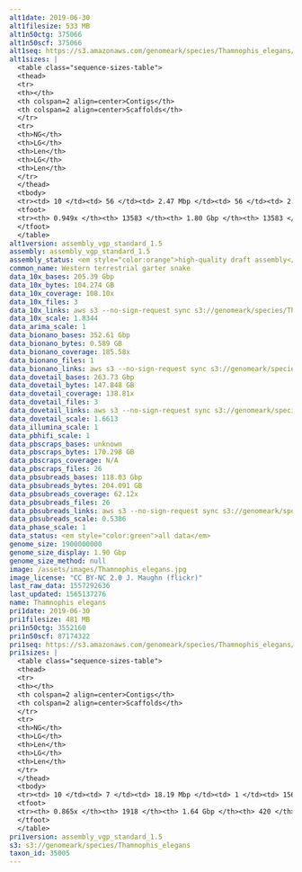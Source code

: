 ```yaml
---
alt1date: 2019-06-30
alt1filesize: 533 MB
alt1n50ctg: 375066
alt1n50scf: 375066
alt1seq: https://s3.amazonaws.com/genomeark/species/Thamnophis_elegans/rThaEle1/assembly_vgp_standard_1.5/rThaEle1.alt.asm.20190630.fasta.gz
alt1sizes: |
  <table class="sequence-sizes-table">
  <thead>
  <tr>
  <th></th>
  <th colspan=2 align=center>Contigs</th>
  <th colspan=2 align=center>Scaffolds</th>
  </tr>
  <tr>
  <th>NG</th>
  <th>LG</th>
  <th>Len</th>
  <th>LG</th>
  <th>Len</th>
  </tr>
  </thead>
  <tbody>
  <tr><td> 10 </td><td> 56 </td><td> 2.47 Mbp </td><td> 56 </td><td> 2.47 Mbp </td></tr>  <tr><td> 20 </td><td> 154 </td><td> 1.59 Mbp </td><td> 154 </td><td> 1.59 Mbp </td></tr>  <tr><td> 30 </td><td> 307 </td><td> 1.00 Mbp </td><td> 307 </td><td> 1.00 Mbp </td></tr>  <tr><td> 40 </td><td> 544 </td><td> 0.64 Mbp </td><td> 544 </td><td> 0.64 Mbp </td></tr>  <tr style="background-color:#cccccc;"><td> 50 </td><td> 931 </td><td> 0.38 Mbp </td><td> 931 </td><td> 0.38 Mbp </td></tr>  <tr><td> 60 </td><td> 1645 </td><td> 0.19 Mbp </td><td> 1645 </td><td> 0.19 Mbp </td></tr>  <tr><td> 70 </td><td> 3105 </td><td> 96.40 Kbp </td><td> 3105 </td><td> 96.40 Kbp </td></tr>  <tr><td> 80 </td><td> 5633 </td><td> 59.64 Kbp </td><td> 5633 </td><td> 59.64 Kbp </td></tr>  <tr><td> 90 </td><td> 9747 </td><td> 35.15 Kbp </td><td> 9747 </td><td> 35.15 Kbp </td></tr>  <tr><td> 100 </td><td> - </td><td> - </td><td> - </td><td> - </td></tr>  </tbody>
  <tfoot>
  <tr><th> 0.949x </th><th> 13583 </th><th> 1.80 Gbp </th><th> 13583 </th><th> 1.80 Gbp </th></tr>
  </tfoot>
  </table>
alt1version: assembly_vgp_standard_1.5
assembly: assembly_vgp_standard_1.5
assembly_status: <em style="color:orange">high-quality draft assembly</em>
common_name: Western terrestrial garter snake
data_10x_bases: 205.39 Gbp
data_10x_bytes: 104.274 GB
data_10x_coverage: 108.10x
data_10x_files: 3
data_10x_links: aws s3 --no-sign-request sync s3://genomeark/species/Thamnophis_elegans/rThaEle1/genomic_data/10x/ .<br>
data_10x_scale: 1.8344
data_arima_scale: 1
data_bionano_bases: 352.61 Gbp
data_bionano_bytes: 0.589 GB
data_bionano_coverage: 185.58x
data_bionano_files: 1
data_bionano_links: aws s3 --no-sign-request sync s3://genomeark/species/Thamnophis_elegans/rThaEle1/genomic_data/bionano/ .<br>
data_dovetail_bases: 263.73 Gbp
data_dovetail_bytes: 147.848 GB
data_dovetail_coverage: 138.81x
data_dovetail_files: 3
data_dovetail_links: aws s3 --no-sign-request sync s3://genomeark/species/Thamnophis_elegans/rThaEle1/genomic_data/dovetail/ .<br>
data_dovetail_scale: 1.6613
data_illumina_scale: 1
data_pbhifi_scale: 1
data_pbscraps_bases: unknown
data_pbscraps_bytes: 170.298 GB
data_pbscraps_coverage: N/A
data_pbscraps_files: 26
data_pbsubreads_bases: 118.03 Gbp
data_pbsubreads_bytes: 204.091 GB
data_pbsubreads_coverage: 62.12x
data_pbsubreads_files: 26
data_pbsubreads_links: aws s3 --no-sign-request sync s3://genomeark/species/Thamnophis_elegans/rThaEle1/genomic_data/pacbio/ . --exclude "*scraps.bam* --exclude "*ccs.bam*"<br>
data_pbsubreads_scale: 0.5386
data_phase_scale: 1
data_status: <em style="color:green">all data</em>
genome_size: 1900000000
genome_size_display: 1.90 Gbp
genome_size_method: null
image: /assets/images/Thamnophis_elegans.jpg
image_license: "CC BY-NC 2.0 J. Maughn (flickr)"
last_raw_data: 1557292636
last_updated: 1565137276
name: Thamnophis elegans
pri1date: 2019-06-30
pri1filesize: 481 MB
pri1n50ctg: 3552160
pri1n50scf: 87174322
pri1seq: https://s3.amazonaws.com/genomeark/species/Thamnophis_elegans/rThaEle1/assembly_vgp_standard_1.5/rThaEle1.pri.asm.20190630.fasta.gz
pri1sizes: |
  <table class="sequence-sizes-table">
  <thead>
  <tr>
  <th></th>
  <th colspan=2 align=center>Contigs</th>
  <th colspan=2 align=center>Scaffolds</th>
  </tr>
  <tr>
  <th>NG</th>
  <th>LG</th>
  <th>Len</th>
  <th>LG</th>
  <th>Len</th>
  </tr>
  </thead>
  <tbody>
  <tr><td> 10 </td><td> 7 </td><td> 18.19 Mbp </td><td> 1 </td><td> 156.85 Mbp </td></tr>  <tr><td> 20 </td><td> 20 </td><td> 12.51 Mbp </td><td> 2 </td><td> 152.57 Mbp </td></tr>  <tr><td> 30 </td><td> 39 </td><td> 7.58 Mbp </td><td> 3 </td><td> 142.02 Mbp </td></tr>  <tr><td> 40 </td><td> 70 </td><td> 5.07 Mbp </td><td> 5 </td><td> 101.12 Mbp </td></tr>  <tr style="background-color:#cccccc;"><td> 50 </td><td> 115 </td><td style="background-color:#88ff88;"> 3.55 Mbp </td><td> 7 </td><td style="background-color:#88ff88;"> 87.17 Mbp </td></tr>  <tr><td> 60 </td><td> 188 </td><td> 1.78 Mbp </td><td> 9 </td><td> 78.30 Mbp </td></tr>  <tr><td> 70 </td><td> 336 </td><td> 0.90 Mbp </td><td> 12 </td><td> 62.94 Mbp </td></tr>  <tr><td> 80 </td><td> 704 </td><td> 0.30 Mbp </td><td> 15 </td><td> 44.63 Mbp </td></tr>  <tr><td> 90 </td><td> - </td><td> - </td><td> 36 </td><td> 2.73 Mbp </td></tr>  <tr><td> 100 </td><td> - </td><td> - </td><td> - </td><td> - </td></tr>  </tbody>
  <tfoot>
  <tr><th> 0.865x </th><th> 1918 </th><th> 1.64 Gbp </th><th> 420 </th><th> 1.78 Gbp </th></tr>
  </tfoot>
  </table>
pri1version: assembly_vgp_standard_1.5
s3: s3://genomeark/species/Thamnophis_elegans
taxon_id: 35005
---
```

